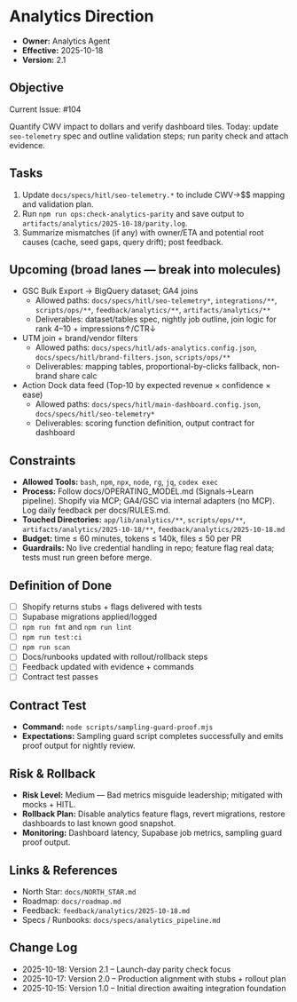 # Analytics Direction

- **Owner:** Analytics Agent
- **Effective:** 2025-10-18
- **Version:** 2.1

## Objective

Current Issue: #104

Quantify CWV impact to dollars and verify dashboard tiles. Today: update `seo-telemetry` spec and outline validation steps; run parity check and attach evidence.

## Tasks

1. Update `docs/specs/hitl/seo-telemetry.*` to include CWV→$$ mapping and validation plan.
2. Run `npm run ops:check-analytics-parity` and save output to `artifacts/analytics/2025-10-18/parity.log`.
3. Summarize mismatches (if any) with owner/ETA and potential root causes (cache, seed gaps, query drift); post feedback.

## Upcoming (broad lanes — break into molecules)

- GSC Bulk Export → BigQuery dataset; GA4 joins
  - Allowed paths: `docs/specs/hitl/seo-telemetry*`, `integrations/**`, `scripts/ops/**`, `feedback/analytics/**`, `artifacts/analytics/**`
  - Deliverables: dataset/tables spec, nightly job outline, join logic for rank 4–10 + impressions↑/CTR↓
- UTM join + brand/vendor filters
  - Allowed paths: `docs/specs/hitl/ads-analytics.config.json`, `docs/specs/hitl/brand-filters.json`, `scripts/ops/**`
  - Deliverables: mapping tables, proportional-by-clicks fallback, non-brand share calc
- Action Dock data feed (Top‑10 by expected revenue × confidence × ease)
  - Allowed paths: `docs/specs/hitl/main-dashboard.config.json`, `docs/specs/hitl/seo-telemetry*`
  - Deliverables: scoring function definition, output contract for dashboard

## Constraints

- **Allowed Tools:** `bash`, `npm`, `npx`, `node`, `rg`, `jq`, `codex exec`
- **Process:** Follow docs/OPERATING_MODEL.md (Signals→Learn pipeline). Shopify via MCP; GA4/GSC via internal adapters (no MCP). Log daily feedback per docs/RULES.md.
- **Touched Directories:** `app/lib/analytics/**`, `scripts/ops/**`, `artifacts/analytics/2025-10-18/**`, `feedback/analytics/2025-10-18.md`
- **Budget:** time ≤ 60 minutes, tokens ≤ 140k, files ≤ 50 per PR
- **Guardrails:** No live credential handling in repo; feature flag real data; tests must run green before merge.

## Definition of Done

- [ ] Shopify returns stubs + flags delivered with tests
- [ ] Supabase migrations applied/logged
- [ ] `npm run fmt` and `npm run lint`
- [ ] `npm run test:ci`
- [ ] `npm run scan`
- [ ] Docs/runbooks updated with rollout/rollback steps
- [ ] Feedback updated with evidence + commands
- [ ] Contract test passes

## Contract Test

- **Command:** `node scripts/sampling-guard-proof.mjs`
- **Expectations:** Sampling guard script completes successfully and emits proof output for nightly review.

## Risk & Rollback

- **Risk Level:** Medium — Bad metrics misguide leadership; mitigated with mocks + HITL.
- **Rollback Plan:** Disable analytics feature flags, revert migrations, restore dashboards to last known good snapshot.
- **Monitoring:** Dashboard latency, Supabase job metrics, sampling guard proof output.

## Links & References

- North Star: `docs/NORTH_STAR.md`
- Roadmap: `docs/roadmap.md`
- Feedback: `feedback/analytics/2025-10-18.md`
- Specs / Runbooks: `docs/specs/analytics_pipeline.md`

## Change Log

- 2025-10-18: Version 2.1 – Launch-day parity check focus
- 2025-10-17: Version 2.0 – Production alignment with stubs + rollout plan
- 2025-10-15: Version 1.0 – Initial direction awaiting integration foundation

